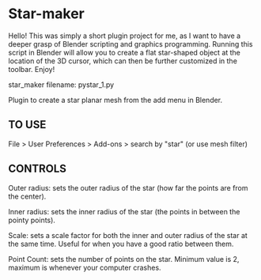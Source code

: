 # Star-maker

Hello! This was simply a short plugin project for me, as I want to have a deeper grasp of Blender scripting and graphics programming. Running this script in Blender will allow you to create a flat star-shaped object at the location of the 3D cursor, which can then be further customized in the toolbar. Enjoy!



star_maker filename: pystar_1.py

Plugin to create a star planar mesh from the add menu in Blender.

## TO USE

File > User Preferences > Add-ons > search by "star" (or use mesh filter)

## CONTROLS

Outer radius: sets the outer radius of the star (how far the points are from the center).

Inner radius: sets the inner radius of the star (the points in between the pointy points).

Scale: sets a scale factor for both the inner and outer radius of the star at the same time. Useful for when you have a good ratio between them.

Point Count: sets the number of points on the star. Minimum value is 2, maximum is whenever your computer crashes.

